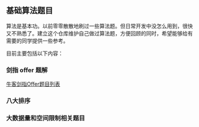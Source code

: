 ## 基础算法题目
算法是基本功。以前零零散散地刷过一些算法题。但日常开发中没怎么用到，很快又不熟悉了。建立这个仓库维护自己做过算法题，方便回顾的同时，希望能够给有需要的同学提供一些参考。


目前主要包括以下内容：
### 剑指 offer 题解
[牛客剑指Offer题目列表](http://www.nowcoder.com/ta/coding-interviews?page=)
### 八大排序

### 大数据量和空间限制相关题目

